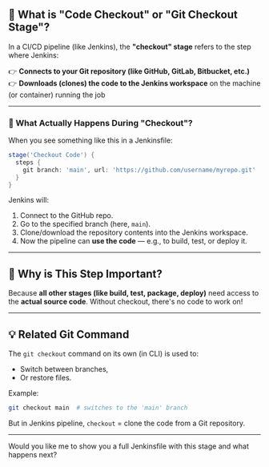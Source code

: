 ## 🔹 What is "Code Checkout" or "Git Checkout Stage"?

In a CI/CD pipeline (like Jenkins), the **"checkout" stage** refers to the step where Jenkins:

👉 **Connects to your Git repository (like GitHub, GitLab, Bitbucket, etc.)**  
👉 **Downloads (clones) the code to the Jenkins workspace** on the machine (or container) running the job

---

### 🔄 What Actually Happens During "Checkout"?

When you see something like this in a Jenkinsfile:

```groovy
stage('Checkout Code') {
  steps {
    git branch: 'main', url: 'https://github.com/username/myrepo.git'
  }
}
```

Jenkins will:
1. Connect to the GitHub repo.
2. Go to the specified branch (here, `main`).
3. Clone/download the repository contents into the Jenkins workspace.
4. Now the pipeline can **use the code** — e.g., to build, test, or deploy it.

---

## 🧠 Why is This Step Important?

Because **all other stages (like build, test, package, deploy)** need access to the **actual source code**. Without checkout, there's no code to work on!

---

## 💡 Related Git Command

The `git checkout` command on its own (in CLI) is used to:
- Switch between branches,
- Or restore files.

Example:

```bash
git checkout main  # switches to the 'main' branch
```

But in Jenkins pipeline, `checkout` = clone the code from a Git repository.

---

Would you like me to show you a full Jenkinsfile with this stage and what happens next?
